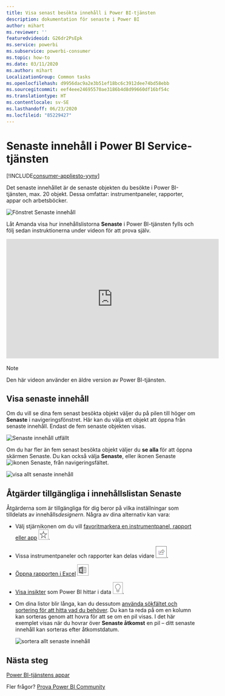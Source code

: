 ```yaml
---
title: Visa senast besökta innehåll i Power BI-tjänsten
description: dokumentation för senaste i Power BI
author: mihart
ms.reviewer: ''
featuredvideoid: G26dr2PsEpk
ms.service: powerbi
ms.subservice: powerbi-consumer
ms.topic: how-to
ms.date: 03/11/2020
ms.author: mihart
LocalizationGroup: Common tasks
ms.openlocfilehash: d9956dac9a2e3b51ef18bc6c3912dee74bd58ebb
ms.sourcegitcommit: eef4eee24695570ae3186b4d8d99660df16bf54c
ms.translationtype: HT
ms.contentlocale: sv-SE
ms.lasthandoff: 06/23/2020
ms.locfileid: "85229427"
---
```

# <a name="recent-content-in-the-power-bi-service"></a>**Senaste** innehåll i Power BI Service-tjänsten

[!INCLUDE[consumer-appliesto-yyny](../includes/consumer-appliesto-yyny.md)]

Det senaste innehållet är de senaste objekten du besökte i Power BI-tjänsten, max. 20 objekt.  Dessa omfattar: instrumentpaneler, rapporter, appar och arbetsböcker.

![Fönstret Senaste innehåll](./media/end-user-recent/power-bi-recent.png)

Låt Amanda visa hur innehållslistorna **Senaste** i Power BI-tjänsten fylls och följ sedan instruktionerna under videon för att prova själv.

<iframe width="560" height="315" src="https://www.youtube.com/embed/G26dr2PsEpk" frameborder="0" allowfullscreen></iframe>

> [!NOTE]
> Den här videon använder en äldre version av Power BI-tjänsten.

## <a name="display-recent-content"></a>Visa senaste innehåll
Om du vill se dina fem senast besökta objekt väljer du på pilen till höger om **Senaste** i navigeringsfönstret.  Här kan du välja ett objekt att öppna från senaste innehåll. Endast de fem senaste objekten visas.

![Senaste innehåll utfällt](./media/end-user-recent/power-bi-recent-flyout.png)

Om du har fler än fem senast besökta objekt väljer du **se alla** för att öppna skärmen Senaste. Du kan också välja **Senaste**, eller ikonen Senaste ![ikonen Senaste](./media/end-user-recent/power-bi-icon.png), från navigeringsfältet.

![visa allt senaste innehåll](./media/end-user-recent/power-bi-recent.png)

## <a name="actions-available-from-the-recent-content-list"></a>Åtgärder tillgängliga i innehållslistan **Senaste**
Åtgärderna som är tillgängliga för dig beror på vilka inställningar som tilldelats av innehålls*designern*. Några av dina alternativ kan vara:
* Välj stjärnikonen om du vill [favoritmarkera en instrumentpanel, rapport eller app](end-user-favorite.md) ![stjärnikon](./media/end-user-shared-with-me/power-bi-star-icon.png).
* Vissa instrumentpaneler och rapporter kan delas vidare  ![delningsikon](./media/end-user-shared-with-me/power-bi-share-icon-new.png).
* [Öppna rapporten i Excel](end-user-export.md) ![exportera till Excel-ikon](./media/end-user-shared-with-me/power-bi-excel.png) 
* [Visa insikter](end-user-insights.md) som Power BI hittar i data ![insikter-ikonen](./media/end-user-shared-with-me/power-bi-insights.png).
* Om dina listor blir långa, kan du dessutom [använda sökfältet och sortering för att hitta vad du behöver](end-user-search-sort.md). Du kan ta reda på om en kolumn kan sorteras genom att hovra för att se om en pil visas. I det här exemplet visas när du hovrar över **Senaste åtkomst** en pil – ditt senaste innehåll kan sorteras efter åtkomstdatum. 

    ![sortera allt senaste innehåll](./media/end-user-recent/power-bi-recent-sort.png)


## <a name="next-steps"></a>Nästa steg
[Power BI-tjänstens appar](end-user-apps.md)

Fler frågor? [Prova Power BI Community](https://community.powerbi.com/)

